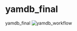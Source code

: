 # yamdb_final
yamdb_final
![yamdb_workflow](https://github.com/KrisNovi/yamdb_final/actions/workflows/yamdb_workflow.yml/badge.svg)
